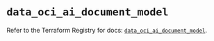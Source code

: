 # `data_oci_ai_document_model`

Refer to the Terraform Registry for docs: [`data_oci_ai_document_model`](https://registry.terraform.io/providers/oracle/oci/7.19.0/docs/data-sources/ai_document_model).
